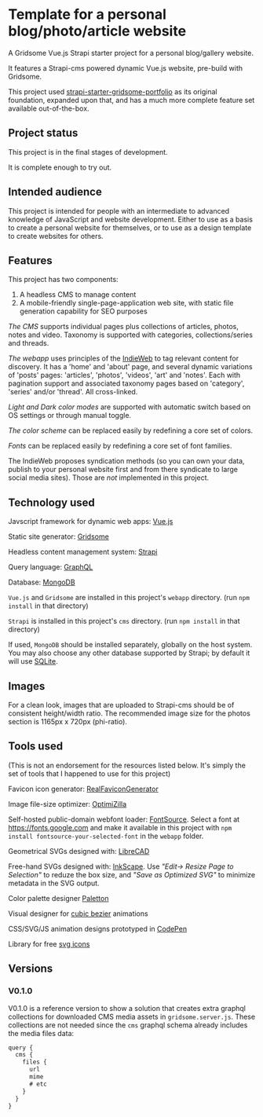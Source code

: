 # Template for a personal blog/photo/article website

A Gridsome Vue.js Strapi starter project for a personal blog/gallery website.

It features a Strapi-cms powered dynamic Vue.js website, pre-build with Gridsome.

This project used [strapi-starter-gridsome-portfolio](https://github.com/strapi/strapi-starter-gridsome-portfolio) as its original foundation, expanded upon that, and has a much more complete feature set available out-of-the-box.

## Project status

This project is in the final stages of development.

It is complete enough to try out.

## Intended audience

This project is intended for people with an intermediate to advanced knowledge of JavaScript and website development. Either to use as a basis to create a personal website for themselves, or to use as a design template to create websites for others.

## Features

This project has two components:

1. A headless CMS to manage content
2. A mobile-friendly single-page-application web site, with static file generation capability for SEO purposes

*The CMS* supports individual pages plus collections of articles, photos, notes and video. Taxonomy is supported with categories, collections/series and threads.

*The webapp* uses principles of the [IndieWeb](https://indieweb.org/) to tag relevant content for discovery. It has a 'home' and 'about' page, and several dynamic variations of 'posts' pages: 'articles', 'photos',  'videos', 'art' and 'notes'. Each with pagination support and associated taxonomy pages based on 'category', 'series' and/or 'thread'. All cross-linked.

*Light and Dark color modes* are supported with automatic switch based on OS settings or through manual toggle.

*The color scheme* can be replaced easily by redefining a core set of colors.

*Fonts* can be replaced easily by redefining a core set of font families.

The IndieWeb proposes syndication methods (so you can own your data, publish to your personal website first and from there syndicate to large social media sites). Those are *not* implemented in this project.

## Technology used

Javscript framework for dynamic web apps: [Vue.js](https://vuejs.org/)

Static site generator: [Gridsome](https://gridsome.org/)

Headless content management system: [Strapi](https://strapi.io/)

Query language: [GraphQL](https://graphql.org/)

Database: [MongoDB](https://www.mongodb.com/)

`Vue.js` and `Gridsome` are installed in this project's `webapp` directory. (run `npm install` in that directory)

`Strapi` is installed in this project's `cms` directory. (run `npm install` in that directory)

If used, `MongoDB` should be installed separately, globally on the host system.
You may also choose any other database supported by Strapi; by default it will use [SQLite](https://sqlite.org/).

## Images

For a clean look, images that are uploaded to Strapi-cms should be of consistent height/width ratio. The recommended image size for the photos section is 1165px x 720px (phi-ratio).

## Tools used

(This is not an endorsement for the resources listed below. It's simply the set of tools that I happened to use for this project)

Favicon icon generator: [RealFaviconGenerator](https://realfavicongenerator.net/)

Image file-size optimizer: [OptimiZilla](https://imagecompressor.com/)

Self-hosted public-domain webfont loader: [FontSource](https://github.com/fontsource/fontsource). Select a font at <https://fonts.google.com> and make it available in this project with `npm install fontsource-your-selected-font` in the `webapp` folder.

Geometrical SVGs designed with: [LibreCAD](https://librecad.org/)

Free-hand SVGs designed with: [InkScape](https://inkscape.org/). Use *"Edit-> Resize Page to Selection"* to reduze the box size, and *"Save as Optimized SVG"* to minimize metadata in the SVG output.

Color palette designer [Paletton](http://paletton.com/)

Visual designer for [cubic bezier](https://cubic-bezier.com/) animations

CSS/SVG/JS animation designs prototyped in [CodePen](https://codepen.io/emaesen)

Library for free [svg icons](https://iconmonstr.com/)

## Versions

### V0.1.0

V0.1.0 is a reference version to show a solution that creates extra graphql collections for downloaded CMS media assets in `gridsome.server.js`. These collections are not needed since the `cms` graphql schema already includes the media files data:

```javascript
query {
  cms {
    files {
      url
      mime
      # etc
    }
  }
}
```
